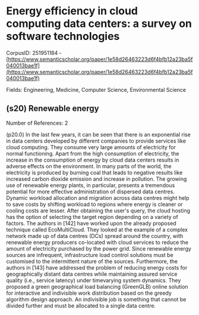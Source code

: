 # Energy efficiency in cloud computing data centers: a survey on software technologies

CorpusID: 251951184 - [https://www.semanticscholar.org/paper/1e58d26463223d6f4bfb12a23ba5f040013bae1f](https://www.semanticscholar.org/paper/1e58d26463223d6f4bfb12a23ba5f040013bae1f)

Fields: Engineering, Medicine, Computer Science, Environmental Science

## (s20) Renewable energy
Number of References: 2

(p20.0) In the last few years, it can be seen that there is an exponential rise in data centers developed by different companies to provide services like cloud computing. They consume very large amounts of electricity for normal functioning. Apart from the high consumption of electricity, the increase in the consumption of energy by cloud data centers results in adverse effects on the environment. In many parts of the world, the electricity is produced by burning coal that leads to negative results like increased carbon dioxide emission and increase in pollution. The growing use of renewable energy plants, in particular, presents a tremendous potential for more effective administration of dispersed data centres. Dynamic workload allocation and migration across data centres might help to save costs by shifting workload to regions where energy is cleaner or cooling costs are lesser. After obtaining the user's query, the cloud hosting has the option of selecting the target region depending on a variety of factors. The authors in [142] have worked upon the already proposed technique called EcoMultiCloud. They looked at the example of a complex network made up of data centres (DCs) spread around the country, with renewable energy producers co-located with cloud services to reduce the amount of electricity purchased by the power grid. Since renewable energy sources are infrequent, infrastructure load control solutions must be customised to the intermittent nature of the sources. Furthermore, the authors in [143] have addressed the problem of reducing energy costs for geographically distant data centres while maintaining assured service quality (i.e., service latency) under timevarying system dynamics. They proposed a green geographical load balancing (GreenGLB) online solution for interactive and indivisible work distribution based on the greedy algorithm design approach. An indivisible job is something that cannot be divided further and must be allocated to a single data centre.
